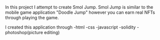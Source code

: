 In this project I attempt to create Smol Jump. Smol Jump is similar to the mobile game application "Doodle Jump" however you can earn real NFTs through playing the game.

I created this application through
-html
-css
-javascript
-solidity
-photoshop(picture editing)
